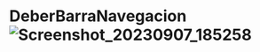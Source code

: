 # DeberBarraNavegacion ![Screenshot_20230907_185258](https://github.com/allisson31/DeberBarraNavegacion/assets/126027707/f8ab782a-fea1-4efc-ab95-135120c09121)

